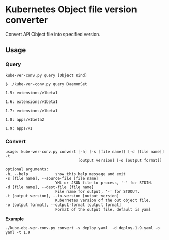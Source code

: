 # Kubernetes Object file version converter

Convert API Object file into specified version.

## Usage

### Query

`kube-ver-conv.py query [Object Kind]`

```
$ ./kube-ver-conv.py query DaemonSet

1.5: extensions/v1beta1

1.6: extensions/v1beta1

1.7: extensions/v1beta1

1.8: apps/v1beta2

1.9: apps/v1
```

### Convert

```
usage: kube-ver-conv.py convert [-h] [-s [file name]] [-d [file name]] -t
                                [output version] [-o [output format]]

optional arguments:
-h, --help            show this help message and exit
-s [file name], --source-file [file name]
                      YML or JSON file to process, '-' for STDIN.
-d [file name], --dest-file [file name]
                      File name for output, '-' for STDOUT.
-t [output version], --to-version [output version]
                      Kubernetes version of the out object file.
-o [output format], --output-format [output format]
                      Format of the output file, default is yaml
```

**Example**

`./kube-obj-ver-conv.py convert -s deploy.yaml  -d deploy.1.9.yaml -o yaml -t 1.9`
